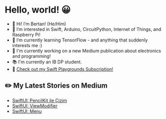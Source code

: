 # Hello, world! 😀
- 👋 Hi! I’m Bertan! (He/Him)
- 👀 I’m interested in Swift, Arduino, CircuitPython, Internet of Things, and Raspberry Pi!
- 🌱 I’m currently learning TensorFlow - and anything that suddenly interests me :)
- 🔭 I'm currently working on a new Medium publication about electronics and programming!
- 📚 I'm currently an IB DP student.
- 🎠 [Check out my Swift Playgrounds Subscription!](https://www.playgrounds.bertan.codes)
## ✏️ My Latest Stories on Medium
<!-- BLOG-POST-LIST:START -->
- [SwiftUI: PencilKit ile Çizim](https://medium.com/turkishkit/swiftui-pencilkit-ile-%C3%A7izim-e7634014b39a?source=rss-8cc1101d47c1------2)
- [SwiftUI: ViewModifier](https://medium.com/turkishkit/swiftui-viewmodifier-d13b8bfced56?source=rss-8cc1101d47c1------2)
- [SwiftUI: Menu](https://medium.com/turkishkit/swiftui-menu-e28cad180beb?source=rss-8cc1101d47c1------2)
<!-- BLOG-POST-LIST:END -->
<!---
BertanT/BertanT is a ✨ special ✨ repository because its `README.md` (this file) appears on your GitHub profile.
You can click the Preview link to take a look at your changes.
--->
